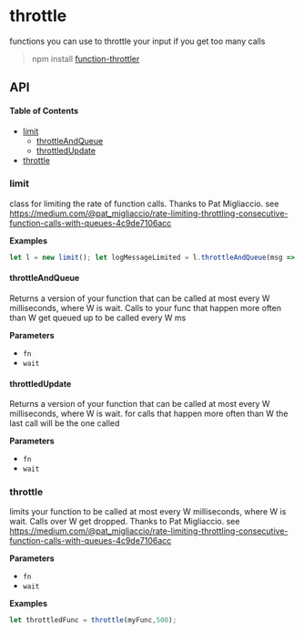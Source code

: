# throttle

functions you can use to throttle your input if you get too many calls

> npm install [function-throttler](https://www.npmjs.com/package/function-throttler)

## API

<!-- Generated by documentation.js. Update this documentation by updating the source code. -->

#### Table of Contents

-   [limit](#limit)
    -   [throttleAndQueue](#throttleandqueue)
    -   [throttledUpdate](#throttledupdate)
-   [throttle](#throttle)

### limit

class for limiting the rate of function calls.
Thanks to Pat Migliaccio.
see <https://medium.com/@pat_migliaccio/rate-limiting-throttling-consecutive-function-calls-with-queues-4c9de7106acc>

**Examples**

```javascript
let l = new limit(); let logMessageLimited = l.throttleAndQueue(msg => { console.log(msg); }, 500);
```

#### throttleAndQueue

Returns a version of your function that can be called at most every W milliseconds, where W is wait.
Calls to your func that happen more often than W get queued up to be called every W ms

**Parameters**

-   `fn`  
-   `wait`  

#### throttledUpdate

Returns a version of your function that can be called at most every W milliseconds, where W is wait.
for calls that happen more often than W the last call will be the one called

**Parameters**

-   `fn`  
-   `wait`  

### throttle

limits your function to be called at most every W milliseconds, where W is wait.
Calls over W get dropped.
Thanks to Pat Migliaccio.
see <https://medium.com/@pat_migliaccio/rate-limiting-throttling-consecutive-function-calls-with-queues-4c9de7106acc>

**Parameters**

-   `fn`  
-   `wait`  

**Examples**

```javascript
let throttledFunc = throttle(myFunc,500);
```
